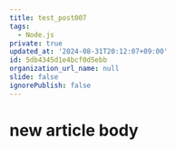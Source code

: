 ```yaml
---
title: test_post007
tags:
  - Node.js
private: true
updated_at: '2024-08-31T20:12:07+09:00'
id: 5db4345d1e4bcf0d5ebb
organization_url_name: null
slide: false
ignorePublish: false
---
```

# new article body
